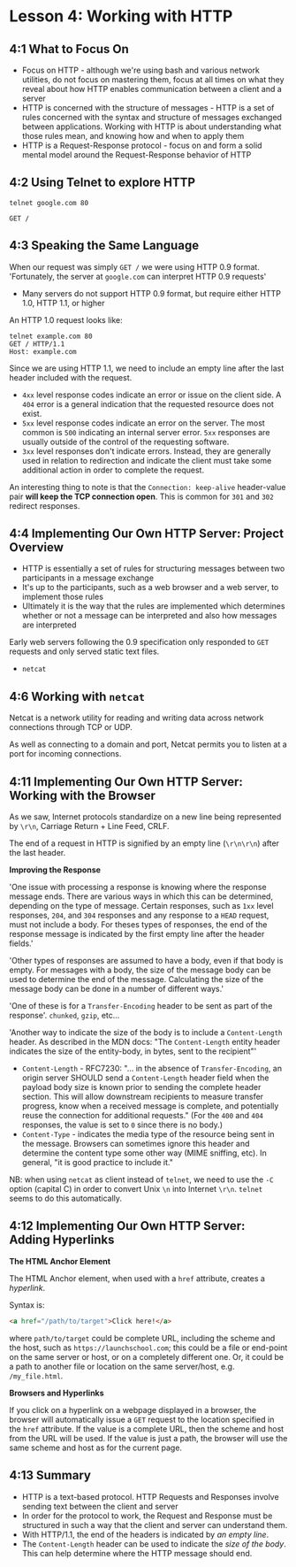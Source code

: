 # Lesson 4: Working with HTTP #

## 4:1 What to Focus On ##

* Focus on HTTP - although we're using bash and various network utilities, do not focus on mastering them, focus at all times on what they reveal about how HTTP enables communication between a client and a server
* HTTP is concerned with the structure of messages - HTTP is a set of rules concerned with the syntax and structure of messages exchanged between applications. Working with HTTP is about understanding what those rules mean, and knowing how and when to apply them
* HTTP is a Request-Response protocol - focus on and form a solid mental model around the Request-Response behavior of HTTP



## 4:2 Using Telnet to explore HTTP ##

`telnet google.com 80`

`GET /`



## 4:3 Speaking the Same Language ##

When our request was simply `GET /` we were using HTTP 0.9 format. 'Fortunately, the server at `google.com` can interpret HTTP 0.9 requests'

* Many servers do not support HTTP 0.9 format, but require either HTTP 1.0, HTTP 1.1, or higher

An HTTP 1.0 request looks like:

```
telnet example.com 80
GET / HTTP/1.1
Host: example.com

```

Since we are using HTTP 1.1, we need to include an empty line after the last header included with the request.

* `4xx` level response codes indicate an error or issue on the client side. A `404` error is a general indication that the requested resource does not exist.
* `5xx` level response codes indicate an error on the server. The most common is `500` indicating an internal server error. `5xx` responses are usually outside of the control of the requesting software.
* `3xx` level responses don't indicate errors. Instead, they are generally used in relation to redirection and indicate the client must take some additional action in order to complete the request.

An interesting thing to note is that the `Connection: keep-alive` header-value pair **will keep the TCP connection open**. This is common for `301` and `302` redirect responses.



## 4:4 Implementing Our Own HTTP Server: Project Overview ##

* HTTP is essentially a set of rules for structuring messages between two participants in a message exchange
* It's up to the participants, such as a web browser and a web server, to implement those rules
* Ultimately it is the way that the rules are implemented which determines whether or not a message can be interpreted and also how messages are interpreted

Early web servers following the 0.9 specification only responded to `GET` requests and only served static text files.

* `netcat`



## 4:6  Working with `netcat`



Netcat is a network utility for reading and writing data across network connections through TCP or UDP.

As well as connecting to a domain and port, Netcat permits you to listen at a port for incoming connections.



 ## 4:11 Implementing Our Own HTTP Server: Working with the Browser ##

As we saw, Internet protocols standardize on a new line being represented by `\r\n`, Carriage Return + Line Feed, CRLF.

The end of a request in HTTP is signified by an empty line (`\r\n\r\n`) after the last header.

**Improving the Response**

'One issue with processing a response is knowing where the response message ends. There are various ways in which this can be determined, depending on the type of message. Certain responses, such as `1xx` level responses, `204`, and `304` responses and any response to a `HEAD` request, must not include a body. For theses types of responses, the end of the response message is indicated by the first empty line after the header fields.'

'Other types of responses are assumed to have a body, even if that body is empty. For messages with a body, the size of the message body can be used to determine the end of the message. Calculating the size of the message body can be done in a number of different ways.'

'One of these is for a `Transfer-Encoding` header to be sent as part of the response'. `chunked`, `gzip`, etc...

'Another way to indicate the size of the body is to include a `Content-Length` header. As described in the MDN docs: "The `Content-Length` entity header indicates the size of the entity-body, in bytes, sent to the recipient"'

* `Content-Length` - RFC7230: "... in the absence of `Transfer-Encoding`, an origin server SHOULD send a `Content-Length` header field when the payload body size is known prior to sending the complete header section. This will allow downstream recipients to measure transfer progress, know when a received message is complete, and potentially reuse the connection for additional requests." (For the `400` and `404` responses, the value is set to `0` since there is no body.)
* `Content-Type` - indicates the media type of the resource being sent in the message. Browsers can sometimes ignore this header and determine the content type some other way (MIME sniffing, etc). In general, "it is good practice to include it."



NB: when using `netcat` as client instead of `telnet`, we need to use the `-C` option (capital C) in order to convert Unix `\n` into Internet `\r\n`. `telnet` seems to do this automatically.



## 4:12 Implementing Our Own HTTP Server: Adding Hyperlinks ##



**The HTML Anchor Element**

The HTML Anchor element,  when used with a `href` attribute, creates a *hyperlink*.

Syntax is:

```html
<a href="/path/to/target">Click here!</a>
```

where `path/to/target` could be complete URL, including the scheme and the host, such as `https://launchschool.com`; this could be a file or end-point on the same server or host, or on a completely different one. Or, it could be a path to another file or location on the same server/host, e.g. `/my_file.html`.

**Browsers and Hyperlinks**

If you click on a hyperlink on a webpage displayed in a browser, the browser will automatically issue a `GET` request to the location specified in the `href` attribute. If the value is a complete URL, then the scheme and host from the URL will be used. If the value is just a path, the browser will use the same scheme and host as for the current page.



## 4:13 Summary ##

* HTTP is a text-based protocol. HTTP Requests and Responses involve sending text between the client and server
* In order for the protocol to work, the Request and Response must be structured in such a way that the client and server can understand them.
* With HTTP/1.1, the end of the headers is indicated by *an empty line*.
* The `Content-Length` header can be used to indicate the *size of the body*. This can help determine where the HTTP message should end.











